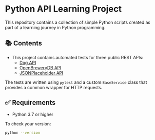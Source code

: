 # Python API Learning Project
This repository contains a collection of simple Python scripts created as part of a learning journey in Python programming.

## 📚 Contents

- This project contains automated tests for three public REST APIs:
  - [Dog API](https://dog.ceo/dog-api/)
  - [OpenBreweryDB API](https://www.openbrewerydb.org/)
  - [JSONPlaceholder API](https://jsonplaceholder.typicode.com/)

The tests are written using `pytest` and a custom `BaseService` class that provides a common wrapper for HTTP requests.

## ✅ Requirements

- Python 3.7 or higher

To check your version:
```bash
python --version